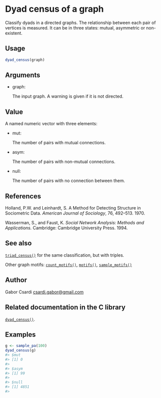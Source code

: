 # Dyad census of a graph

Classify dyads in a directed graphs. The relationship between each pair
of vertices is measured. It can be in three states: mutual, asymmetric
or non-existent.

## Usage

``` r
dyad_census(graph)
```

## Arguments

- graph:

  The input graph. A warning is given if it is not directed.

## Value

A named numeric vector with three elements:

- mut:

  The number of pairs with mutual connections.

- asym:

  The number of pairs with non-mutual connections.

- null:

  The number of pairs with no connection between them.

## References

Holland, P.W. and Leinhardt, S. A Method for Detecting Structure in
Sociometric Data. *American Journal of Sociology*, 76, 492–513. 1970.

Wasserman, S., and Faust, K. *Social Network Analysis: Methods and
Applications.* Cambridge: Cambridge University Press. 1994.

## See also

[`triad_census()`](https://r.igraph.org/reference/triad_census.md) for
the same classification, but with triples.

Other graph motifs:
[`count_motifs()`](https://r.igraph.org/reference/count_motifs.md),
[`motifs()`](https://r.igraph.org/reference/motifs.md),
[`sample_motifs()`](https://r.igraph.org/reference/sample_motifs.md)

## Author

Gabor Csardi <csardi.gabor@gmail.com>

## Related documentation in the C library

[`dyad_census()`](https://igraph.org/c/html/latest/igraph-Motifs.html#igraph_dyad_census).

## Examples

``` r
g <- sample_pa(100)
dyad_census(g)
#> $mut
#> [1] 0
#> 
#> $asym
#> [1] 99
#> 
#> $null
#> [1] 4851
#> 
```
